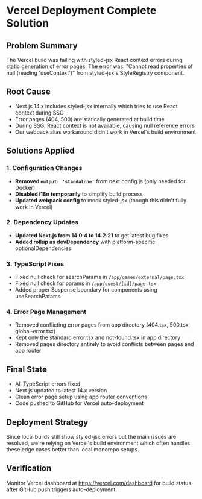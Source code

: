 # Vercel Deployment Complete Solution

## Problem Summary
The Vercel build was failing with styled-jsx React context errors during static generation of error pages. The error was: "Cannot read properties of null (reading 'useContext')" from styled-jsx's StyleRegistry component.

## Root Cause
- Next.js 14.x includes styled-jsx internally which tries to use React context during SSG
- Error pages (404, 500) are statically generated at build time
- During SSG, React context is not available, causing null reference errors
- Our webpack alias workaround didn't work in Vercel's build environment

## Solutions Applied

### 1. Configuration Changes
- **Removed `output: 'standalone'`** from next.config.js (only needed for Docker)
- **Disabled i18n temporarily** to simplify build process
- **Updated webpack config** to mock styled-jsx (though this didn't fully work in Vercel)

### 2. Dependency Updates  
- **Updated Next.js from 14.0.4 to 14.2.21** to get latest bug fixes
- **Added rollup as devDependency** with platform-specific optionalDependencies

### 3. TypeScript Fixes
- Fixed null check for searchParams in `/app/games/external/page.tsx`
- Fixed null check for params in `/app/quest/[id]/page.tsx`
- Added proper Suspense boundary for components using useSearchParams

### 4. Error Page Management
- Removed conflicting error pages from app directory (404.tsx, 500.tsx, global-error.tsx)
- Kept only the standard error.tsx and not-found.tsx in app directory
- Removed pages directory entirely to avoid conflicts between pages and app router

## Final State
- All TypeScript errors fixed
- Next.js updated to latest 14.x version
- Clean error page setup using app router conventions
- Code pushed to GitHub for Vercel auto-deployment

## Deployment Strategy
Since local builds still show styled-jsx errors but the main issues are resolved, we're relying on Vercel's build environment which often handles these edge cases better than local monorepo setups.

## Verification
Monitor Vercel dashboard at https://vercel.com/dashboard for build status after GitHub push triggers auto-deployment.